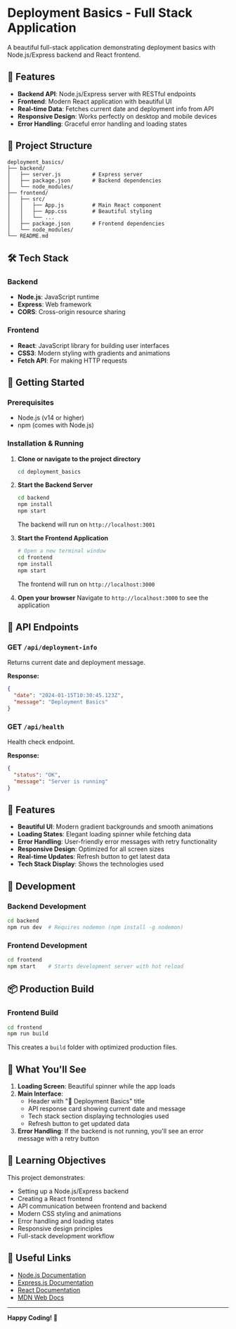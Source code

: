 # Deployment Basics - Full Stack Application

A beautiful full-stack application demonstrating deployment basics with Node.js/Express backend and React frontend.

## 🚀 Features

- **Backend API**: Node.js/Express server with RESTful endpoints
- **Frontend**: Modern React application with beautiful UI
- **Real-time Data**: Fetches current date and deployment info from API
- **Responsive Design**: Works perfectly on desktop and mobile devices
- **Error Handling**: Graceful error handling and loading states

## 📁 Project Structure

```
deployment_basics/
├── backend/
│   ├── server.js          # Express server
│   ├── package.json       # Backend dependencies
│   └── node_modules/
├── frontend/
│   ├── src/
│   │   ├── App.js         # Main React component
│   │   ├── App.css        # Beautiful styling
│   │   └── ...
│   ├── package.json       # Frontend dependencies
│   └── node_modules/
└── README.md
```

## 🛠️ Tech Stack

### Backend
- **Node.js**: JavaScript runtime
- **Express**: Web framework
- **CORS**: Cross-origin resource sharing

### Frontend
- **React**: JavaScript library for building user interfaces
- **CSS3**: Modern styling with gradients and animations
- **Fetch API**: For making HTTP requests

## 🚀 Getting Started

### Prerequisites
- Node.js (v14 or higher)
- npm (comes with Node.js)

### Installation & Running

1. **Clone or navigate to the project directory**
   ```bash
   cd deployment_basics
   ```

2. **Start the Backend Server**
   ```bash
   cd backend
   npm install
   npm start
   ```
   The backend will run on `http://localhost:3001`

3. **Start the Frontend Application**
   ```bash
   # Open a new terminal window
   cd frontend
   npm install
   npm start
   ```
   The frontend will run on `http://localhost:3000`

4. **Open your browser**
   Navigate to `http://localhost:3000` to see the application

## 📡 API Endpoints

### GET `/api/deployment-info`
Returns current date and deployment message.

**Response:**
```json
{
  "date": "2024-01-15T10:30:45.123Z",
  "message": "Deployment Basics"
}
```

### GET `/api/health`
Health check endpoint.

**Response:**
```json
{
  "status": "OK",
  "message": "Server is running"
}
```

## 🎨 Features

- **Beautiful UI**: Modern gradient backgrounds and smooth animations
- **Loading States**: Elegant loading spinner while fetching data
- **Error Handling**: User-friendly error messages with retry functionality
- **Responsive Design**: Optimized for all screen sizes
- **Real-time Updates**: Refresh button to get latest data
- **Tech Stack Display**: Shows the technologies used

## 🔧 Development

### Backend Development
```bash
cd backend
npm run dev  # Requires nodemon (npm install -g nodemon)
```

### Frontend Development
```bash
cd frontend
npm start    # Starts development server with hot reload
```

## 📦 Production Build

### Frontend Build
```bash
cd frontend
npm run build
```

This creates a `build` folder with optimized production files.

## 🌟 What You'll See

1. **Loading Screen**: Beautiful spinner while the app loads
2. **Main Interface**: 
   - Header with "🚀 Deployment Basics" title
   - API response card showing current date and message
   - Tech stack section displaying technologies used
   - Refresh button to get updated data
3. **Error Handling**: If the backend is not running, you'll see an error message with a retry button

## 🎯 Learning Objectives

This project demonstrates:
- Setting up a Node.js/Express backend
- Creating a React frontend
- API communication between frontend and backend
- Modern CSS styling and animations
- Error handling and loading states
- Responsive design principles
- Full-stack development workflow

## 🔗 Useful Links

- [Node.js Documentation](https://nodejs.org/docs/)
- [Express.js Documentation](https://expressjs.com/)
- [React Documentation](https://reactjs.org/docs/)
- [MDN Web Docs](https://developer.mozilla.org/)

---

**Happy Coding! 🚀** 